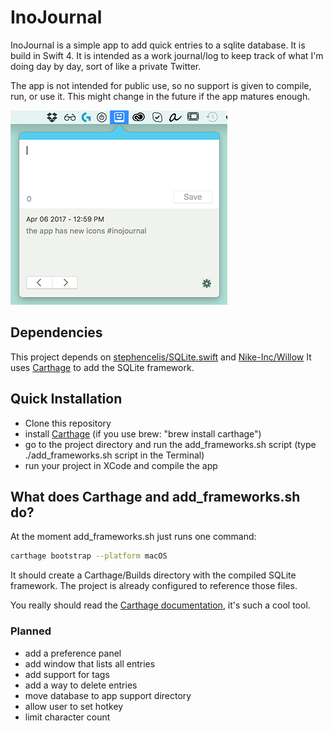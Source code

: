 # InoJournal

InoJournal is a simple app to add quick entries to a sqlite database. It is build in Swift 4. It is intended as a work journal/log to keep track of what I'm doing day by day, sort of like a private Twitter.

The app is not intended for public use, so no support is given to compile, run, or use it. This might change in the future if the app matures enough.

![Alt text](screenshot.png?raw=true "InoJournal")

## Dependencies

This project depends on [stephencelis/SQLite.swift](https://github.com/stephencelis/SQLite.swift) and [Nike-Inc/Willow](https://github.com/Nike-Inc/Willow)
It uses [Carthage](https://github.com/Carthage/Carthage) to add the SQLite framework.

## Quick Installation

* Clone this repository
* install [Carthage](https://github.com/Carthage/Carthage) (if you use brew: "brew install carthage")
* go to the project directory and run the add_frameworks.sh script (type ./add_frameworks.sh script in the Terminal)
* run your project in XCode and compile the app

## What does Carthage and add_frameworks.sh do?

At the moment add_frameworks.sh just runs one command:

``` bash
carthage bootstrap --platform macOS
```
It should create a Carthage/Builds directory with the compiled SQLite framework. The project is already configured to reference those files.

You really should read the [Carthage documentation](https://github.com/Carthage/Carthage), it's such a cool tool.


### Planned

* add a preference panel
* add window that lists all entries
* add support for tags
* add a way to delete entries
* move database to app support directory
* allow user to set hotkey
* limit character count
